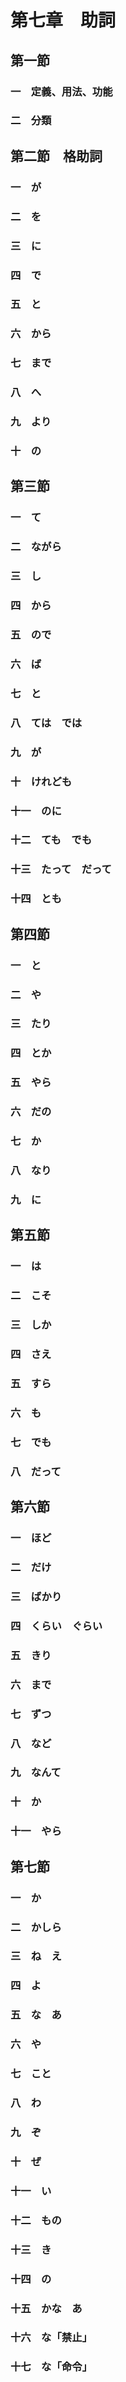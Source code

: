 # 第七章　助詞

## 第一節

### 一　定義、用法、功能
### 二　分類

## 第二節　格助詞

### 一　が
### 二　を
### 三　に
### 四　で
### 五　と
### 六　から
### 七　まで
### 八　へ
### 九　より
### 十　の

## 第三節

### 一　て
### 二　ながら
### 三　し
### 四　から
### 五　ので
### 六　ば
### 七　と
### 八　ては　では
### 九　が
### 十　けれども
### 十一　のに
### 十二　ても　でも
### 十三　たって　だって
### 十四　とも

## 第四節

### 一　と
### 二　や
### 三　たり
### 四　とか
### 五　やら
### 六　だの
### 七　か
### 八　なり
### 九　に

## 第五節

### 一　は
### 二　こそ
### 三　しか
### 四　さえ
### 五　すら
### 六　も
### 七　でも
### 八　だって

## 第六節

### 一　ほど
### 二　だけ
### 三　ばかり
### 四　くらい　ぐらい
### 五　きり
### 六　まで
### 七　ずつ
### 八　など
### 九　なんて
### 十　か
### 十一　やら

## 第七節

### 一　か
### 二　かしら
### 三　ね　え
### 四　よ
### 五　な　あ
### 六　や
### 七　こと
### 八　わ
### 九　ぞ
### 十　ぜ
### 十一　い
### 十二　もの
### 十三　き
### 十四　の
### 十五　かな　あ　
### 十六　な「禁止」
### 十七　な「命令」
